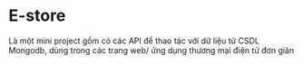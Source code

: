 # E-store
Là một mini project gồm có các API để thao tác với dữ liệu từ CSDL Mongodb, dùng trong các trang web/ ứng dụng thương mại điện tử đơn giản 

